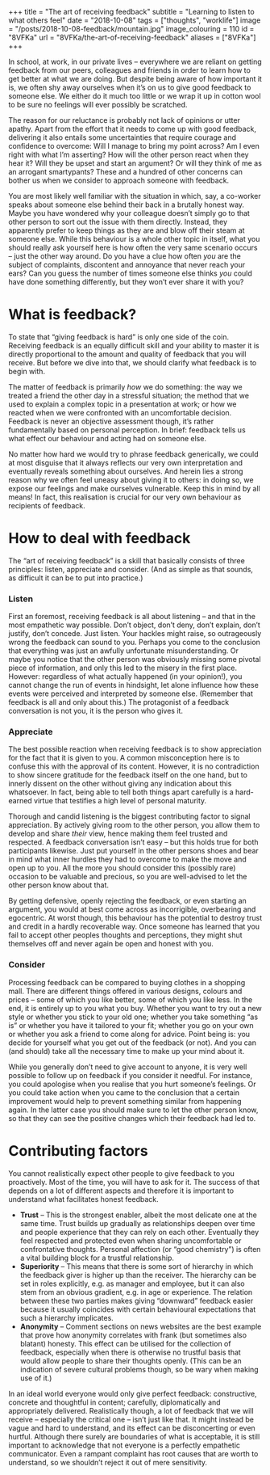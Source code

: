 +++
title = "The art of receiving feedback"
subtitle = "Learning to listen to what others feel"
date = "2018-10-08"
tags = ["thoughts", "worklife"]
image = "/posts/2018-10-08-feedback/mountain.jpg"
image_colouring = 110
id = "8VFKa"
url = "8VFKa/the-art-of-receiving-feedback"
aliases = ["8VFKa"]
+++

In school, at work, in our private lives – everywhere we are reliant on getting feedback from our peers, colleagues and friends in order to learn how to get better at what we are doing. But despite being aware of how important it is, we often shy away ourselves when it’s on us to give good feedback to someone else. We either do it much too little or we wrap it up in cotton wool to be sure no feelings will ever possibly be scratched.

The reason for our reluctance is probably not lack of opinions or utter apathy. Apart from the effort that it needs to come up with good feedback, delivering it also entails some uncertainties that require courage and confidence to overcome: Will I manage to bring my point across? Am I even right with what I’m asserting? How will the other person react when they hear it? Will they be upset and start an argument? Or will they think of me as an arrogant smartypants? These and a hundred of other concerns can bother us when we consider to approach someone with feedback.

You are most likely well familiar with the situation in which, say, a co-worker speaks about someone else behind their back in a brutally honest way. Maybe you have wondered why your colleague doesn’t simply go to that other person to sort out the issue with them directly. Instead, they apparently prefer to keep things as they are and blow off their steam at someone else. While this behaviour is a whole other topic in itself, what you should really ask yourself here is how often the very same scenario occurs – just the other way around. Do you have a clue how often *you* are the subject of complaints, discontent and annoyance that never reach your ears? Can you guess the number of times someone else thinks *you* could have done something differently, but they won’t ever share it with you?

# What is feedback?

To state that “giving feedback is hard” is only one side of the coin. Receiving feedback is an equally difficult skill and your ability to master it is directly proportional to the amount and quality of feedback that you will receive. But before we dive into that, we should clarify what feedback is to begin with.

The matter of feedback is primarily *how* we do something: the way we treated a friend the other day in a stressful situation; the method that we used to explain a complex topic in a presentation at work; or how we reacted when we were confronted with an uncomfortable decision. Feedback is never an objective assessment though, it’s rather fundamentally based on personal perception. In brief: feedback tells us what effect our behaviour and acting had on someone else.

No matter how hard we would try to phrase feedback generically, we could at most disguise that it always reflects our very own interpretation and eventually reveals something about ourselves. And herein lies a strong reason why we often feel uneasy about giving it to others: in doing so, we expose our feelings and make ourselves vulnerable. Keep this in mind by all means! In fact, this realisation is crucial for our very own behaviour as recipients of feedback.

# How to deal with feedback

The “art of receiving feedback” is a skill that basically consists of three principles: listen, appreciate and consider. (And as simple as that sounds, as difficult it can be to put into practice.)

### Listen
First an foremost, receiving feedback is all about listening – and that in the most empathetic way possible. Don’t object, don’t deny, don’t explain, don’t justify, don’t concede. Just listen. Your hackles might raise, so outrageously wrong the feedback can sound to you. Perhaps you come to the conclusion that everything was just an awfully unfortunate misunderstanding. Or maybe you notice that the other person was obviously missing some pivotal piece of information, and only this led to the misery in the first place. However: regardless of what actually happened (in your opinion!), you cannot change the run of events in hindsight, let alone influence how these events were perceived and interpreted by someone else. (Remember that feedback is all and only about this.) The protagonist of a feedback conversation is not you, it is the person who gives it.

### Appreciate
The best possible reaction when receiving feedback is to show appreciation for the fact that it is given to you. A common misconception here is to confuse this with the approval of its content. However, it is no contradiction to show sincere gratitude for the feedback itself on the one hand, but to innerly dissent on the other without giving any indication about this whatsoever. In fact, being able to tell both things apart carefully is a hard-earned virtue that testifies a high level of personal maturity.

Thorough and candid listening is the biggest contributing factor to signal appreciation. By actively giving room to the other person, you allow them to develop and share *their* view, hence making them feel trusted and respected. A feedback conversation isn’t easy – but this holds true for both participants likewise. Just put yourself in the other persons shoes and bear in mind what inner hurdles they had to overcome to make the move and open up to you. All the more you should consider this (possibly rare) occasion to be valuable and precious, so you are well-advised to let the other person know about that.

By getting defensive, openly rejecting the feedback, or even starting an argument, you would at best come across as incorrigible, overbearing and egocentric. At worst though, this behaviour has the potential to destroy trust and credit in a hardly recoverable way. Once someone has learned that you fail to accept other peoples thoughts and perceptions, they might shut themselves off and never again be open and honest with you.

### Consider
Processing feedback can be compared to buying clothes in a shopping mall. There are different things offered in various designs, colours and prices – some of which you like better, some of which you like less. In the end, it is entirely up to you what you buy. Whether you want to try out a new style or whether you stick to your old one; whether you take something “as is” or whether you have it tailored to your fit; whether you go on your own or whether you ask a friend to come along for advice. Point being is: you decide for yourself what you get out of the feedback (or not). And you can (and should) take all the necessary time to make up your mind about it.

While you generally don’t need to give account to anyone, it is very well possible to follow up on feedback if you consider it needful. For instance, you could apologise when you realise that you hurt someone’s feelings. Or you could take action when you came to the conclusion that a certain improvement would help to prevent something similar from happening again. In the latter case you should make sure to let the other person know, so that they can see the positive changes which their feedback had led to.

# Contributing factors

You cannot realistically expect other people to give feedback to you proactively. Most of the time, you will have to ask for it. The success of that depends on a lot of different aspects and therefore it is important to understand what facilitates honest feedback.

- **Trust** – This is the strongest enabler, albeit the most delicate one at the same time. Trust builds up gradually as relationships deepen over time and people experience that they can rely on each other. Eventually they feel respected and protected even when sharing uncomfortable or confrontative thoughts. Personal affection (or “good chemistry”) is often a vital building block for a trustful relationship.
- **Superiority** – This means that there is some sort of hierarchy in which the feedback giver is higher up than the receiver. The hierarchy can be set in roles explicitly, e.g. as manager and employee, but it can also stem from an obvious gradient, e.g. in age or experience. The relation between these two parties makes giving “downward” feedback easier because it usually coincides with certain behavioural expectations that such a hierarchy implicates.
- **Anonymity** – Comment sections on news websites are the best example that prove how anonymity correlates with frank (but sometimes also blatant) honesty. This effect can be utilised for the collection of feedback, especially when there is otherwise no trustful basis that would allow people to share their thoughts openly. (This can be an indication of severe cultural problems though, so be wary when making use of it.)

In an ideal world everyone would only give perfect feedback: constructive, concrete and thoughtful in content; carefully, diplomatically and appropriately delivered. Realistically though, a lot of feedback that we will receive – especially the critical one – isn’t just like that. It might instead be vague and hard to understand, and its effect can be disconcerting or even hurtful. Although there surely are boundaries of what is acceptable, it is still important to acknowledge that not everyone is a perfectly empathetic communicator. Even a rampant complaint has root causes that are worth to understand, so we shouldn’t reject it out of mere sensitivity.
